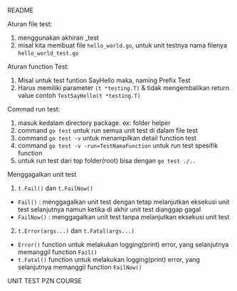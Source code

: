 README

Aturan file test:
1. menggunakan akhiran _test
2. misal kita membuat file `hello_world.go`, untuk unit testnya nama filenya `hello_world_test.go`

Aturan function Test:
1. Misal untuk test funtion SayHello maka, naming Prefix Test<blabla>
2. Harus memiliki parameter `(t *testing.T)` & tidak mengembalikan return value
    contoh `TestSayHello(t *testing.T)`

Commad run test:
1. masuk kedalam directory package. ex: folder helper
2. command `go test` untuk run semua unit test di dalam file test
3. command `go test -v` untuk menampilkan detail function test
4. command `go test -v -run=TestNamaFunction` untuk run test spesifik function
5. untuk run test dari top folder(root) bisa dengan `go test ./..`

Menggagalkan unit test
1. `t.Fail()` dan `t.FailNow()`
  - `Fail()` : menggagalkan unit test dengan tetap melanjutkan eksekusi unit test selanjutnya namun ketika di akhir unit test dianggap gagal
  - `FailNow()` : menggagalkan unit test tanpa melanjutkan eksekusi unit test
2. `t.Error(args...)` dan `t.Fatal(args...)`
  - `Error()` function untuk melakukan logging(print) error, yang selanjutnya memanggil function `Fail()`
  - `t.Fatal()` function untuk melakukan logging(print) error, yang selanjutnya memanggil function `FailNow()`

UNIT TEST PZN COURSE